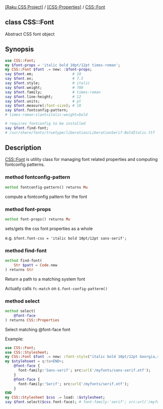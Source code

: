 [[Raku CSS Project]](https://css-raku.github.io)
 / [[CSS-Properties]](https://css-raku.github.io/CSS-Properties-raku)
 / [CSS::Font](https://css-raku.github.io/CSS-Properties-raku/CSS/Font)

class CSS::Font
---------------

Abstract CSS font object

Synopsis
--------

```raku
use CSS::Font;
my $font-props = 'italic bold 10pt/12pt times-roman';
my CSS::Font $font .= new: :$font-props;
say $font.em;                  # 10
say $font.ex;                  # 7.5
say $font.style;               # italic
say $font.weight;              # 700
say $font.family;              # times-roman
say $font.line-height;         # 12
say $font.units;               # pt
say $font.measure(:font-size); # 10
say $font.fontconfig-pattern;
# times-roman:slant=italic:weight=bold

# requires fontconfig to be installed
say $font.find-font;
# /usr/share/fonts/truetype/liberation/LiberationSerif-BoldItalic.ttf
```

Description
-----------

[CSS::Font](https://css-raku.github.io/CSS-Properties-raku/CSS/Font) is utility class for managing font related properties and computing fontconfig patterns.

### method fontconfig-pattern

```raku
method fontconfig-pattern() returns Mu
```

compute a fontconfig pattern for the font

### method font-props

```raku
method font-props() returns Mu
```

sets/gets the css font properties as a whole

e.g. `$font.font-css = 'italic bold 10pt/12pt sans-serif';`

### method find-font

```raku
method find-font(
    Str $patt = Code.new
) returns Str
```

Return a path to a matching system font

Actually calls `fc-match` on `$.font-config-patterm()`

### method select

```raku
method select(
    @font-face
) returns CSS::Properties
```

Select matching @font-face font

Example:

```raku
use CSS::Font;
use CSS::Stylesheet;
my CSS::Font $font .= new: :font-style("italic bold 10pt/12pt Georgia,serif");
my $stylehseet = q:to<END>;
    @font-face {
      font-family:'Sans-serif'; src:url('/myfonts/sans-serif.otf');
    }
    @font-face {
      font-family:'Serif'; src:url('/myfonts/serif.otf');
    }
END
my CSS::Stylesheet $css .= load: :$stylesheet;
say $font.select($css.font-face); # font-family:'serif'; src:url('/myfonts/serif.otf');
```

